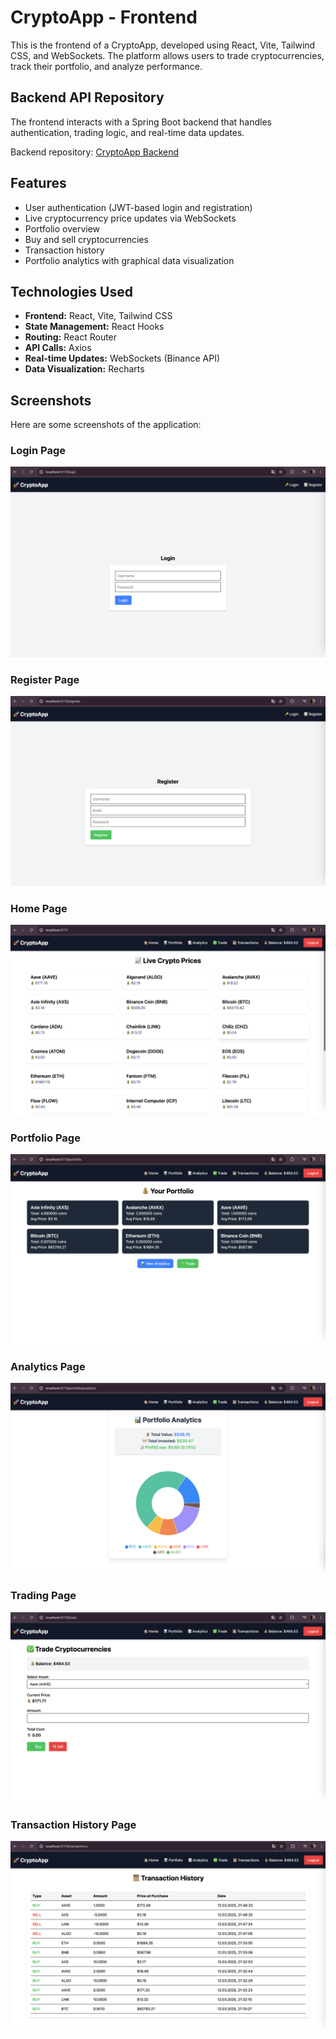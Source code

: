 # CryptoApp - Frontend

This is the frontend of a CryptoApp, developed using React, Vite, Tailwind CSS, and WebSockets. The platform allows users to trade cryptocurrencies, track their portfolio, and analyze performance.

## Backend API Repository

The frontend interacts with a Spring Boot backend that handles authentication, trading logic, and real-time data updates.

Backend repository: [CryptoApp Backend](https://github.com/your-username/backend-repo)

## Features

- User authentication (JWT-based login and registration)
- Live cryptocurrency price updates via WebSockets
- Portfolio overview
- Buy and sell cryptocurrencies
- Transaction history
- Portfolio analytics with graphical data visualization

## Technologies Used

- **Frontend:** React, Vite, Tailwind CSS
- **State Management:** React Hooks
- **Routing:** React Router
- **API Calls:** Axios
- **Real-time Updates:** WebSockets (Binance API)
- **Data Visualization:** Recharts

## Screenshots

Here are some screenshots of the application:

### Login Page

![Home Page](screenshots/login.png)

### Register Page

![Home Page](screenshots/register.png)

### Home Page

![Home Page](screenshots/home.png)

### Portfolio Page

![Portfolio](screenshots/portfolio.png)

### Analytics Page

![Portfolio](screenshots/analytics.png)

### Trading Page

![Trading](screenshots/trade.png)

### Transaction History Page

![Transactions](screenshots/transactionhistory.png)
